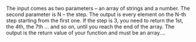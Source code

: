 The input comes as two parameters – an array of strings and a number. The second parameter is N – the step.
The output is every element on the N-th step starting from the first one. If the step is 3, you need to return the 1st, the 4th, the 7th … and so on, until you reach the end of the array. 
The output is the return value of your function and must be an array....
